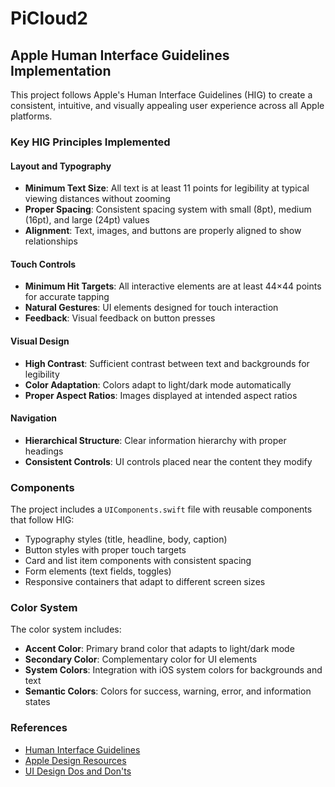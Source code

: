 # PiCloud2

## Apple Human Interface Guidelines Implementation

This project follows Apple's Human Interface Guidelines (HIG) to create a consistent, intuitive, and visually appealing user experience across all Apple platforms.

### Key HIG Principles Implemented

#### Layout and Typography

- **Minimum Text Size**: All text is at least 11 points for legibility at typical viewing distances without zooming
- **Proper Spacing**: Consistent spacing system with small (8pt), medium (16pt), and large (24pt) values
- **Alignment**: Text, images, and buttons are properly aligned to show relationships

#### Touch Controls

- **Minimum Hit Targets**: All interactive elements are at least 44×44 points for accurate tapping
- **Natural Gestures**: UI elements designed for touch interaction
- **Feedback**: Visual feedback on button presses

#### Visual Design

- **High Contrast**: Sufficient contrast between text and backgrounds for legibility
- **Color Adaptation**: Colors adapt to light/dark mode automatically
- **Proper Aspect Ratios**: Images displayed at intended aspect ratios

#### Navigation

- **Hierarchical Structure**: Clear information hierarchy with proper headings
- **Consistent Controls**: UI controls placed near the content they modify

### Components

The project includes a `UIComponents.swift` file with reusable components that follow HIG:

- Typography styles (title, headline, body, caption)
- Button styles with proper touch targets
- Card and list item components with consistent spacing
- Form elements (text fields, toggles)
- Responsive containers that adapt to different screen sizes

### Color System

The color system includes:

- **Accent Color**: Primary brand color that adapts to light/dark mode
- **Secondary Color**: Complementary color for UI elements
- **System Colors**: Integration with iOS system colors for backgrounds and text
- **Semantic Colors**: Colors for success, warning, error, and information states

### References

- [Human Interface Guidelines](https://developer.apple.com/design/human-interface-guidelines)
- [Apple Design Resources](https://developer.apple.com/design/)
- [UI Design Dos and Don'ts](https://developer.apple.com/design/tips/)

